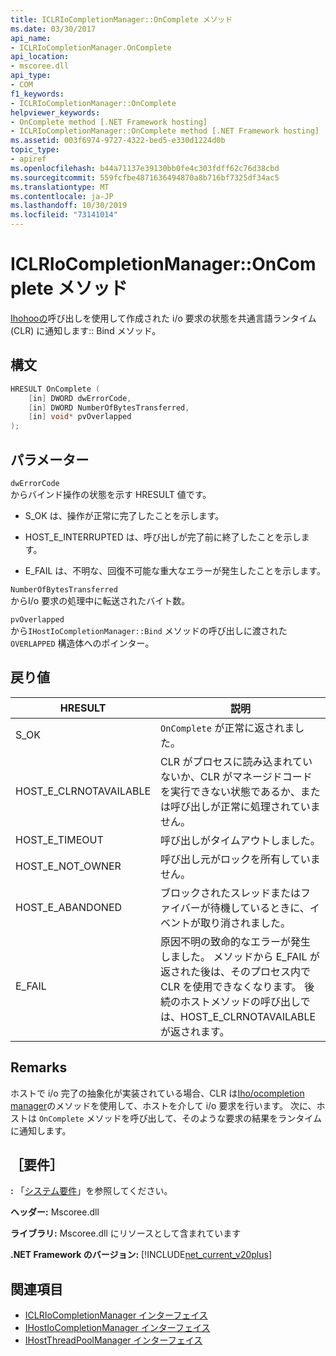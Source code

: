 ```yaml
---
title: ICLRIoCompletionManager::OnComplete メソッド
ms.date: 03/30/2017
api_name:
- ICLRIoCompletionManager.OnComplete
api_location:
- mscoree.dll
api_type:
- COM
f1_keywords:
- ICLRIoCompletionManager::OnComplete
helpviewer_keywords:
- OnComplete method [.NET Framework hosting]
- ICLRIoCompletionManager::OnComplete method [.NET Framework hosting]
ms.assetid: 003f6974-9727-4322-bed5-e330d1224d0b
topic_type:
- apiref
ms.openlocfilehash: b44a71137e39130bb0fe4c303fdff62c76d38cbd
ms.sourcegitcommit: 559fcfbe4871636494870a8b716bf7325df34ac5
ms.translationtype: MT
ms.contentlocale: ja-JP
ms.lasthandoff: 10/30/2019
ms.locfileid: "73141014"
---
```

# <a name="iclriocompletionmanageroncomplete-method"></a>ICLRIoCompletionManager::OnComplete メソッド
[Ihohooの](../../../../docs/framework/unmanaged-api/hosting/ihostiocompletionmanager-bind-method.md)呼び出しを使用して作成された i/o 要求の状態を共通言語ランタイム (CLR) に通知します:: Bind メソッド。  
  
## <a name="syntax"></a>構文  
  
```cpp  
HRESULT OnComplete (  
    [in] DWORD dwErrorCode,  
    [in] DWORD NumberOfBytesTransferred,  
    [in] void* pvOverlapped  
);  
```  
  
## <a name="parameters"></a>パラメーター  
 `dwErrorCode`  
 からバインド操作の状態を示す HRESULT 値です。  
  
- S_OK は、操作が正常に完了したことを示します。  
  
- HOST_E_INTERRUPTED は、呼び出しが完了前に終了したことを示します。  
  
- E_FAIL は、不明な、回復不可能な重大なエラーが発生したことを示します。  
  
 `NumberOfBytesTransferred`  
 からI/o 要求の処理中に転送されたバイト数。  
  
 `pvOverlapped`  
 から`IHostIoCompletionManager::Bind` メソッドの呼び出しに渡された `OVERLAPPED` 構造体へのポインター。  
  
## <a name="return-value"></a>戻り値  
  
|HRESULT|説明|  
|-------------|-----------------|  
|S_OK|`OnComplete` が正常に返されました。|  
|HOST_E_CLRNOTAVAILABLE|CLR がプロセスに読み込まれていないか、CLR がマネージドコードを実行できない状態であるか、または呼び出しが正常に処理されていません。|  
|HOST_E_TIMEOUT|呼び出しがタイムアウトしました。|  
|HOST_E_NOT_OWNER|呼び出し元がロックを所有していません。|  
|HOST_E_ABANDONED|ブロックされたスレッドまたはファイバーが待機しているときに、イベントが取り消されました。|  
|E_FAIL|原因不明の致命的なエラーが発生しました。 メソッドから E_FAIL が返された後は、そのプロセス内で CLR を使用できなくなります。 後続のホストメソッドの呼び出しでは、HOST_E_CLRNOTAVAILABLE が返されます。|  
  
## <a name="remarks"></a>Remarks  
 ホストで i/o 完了の抽象化が実装されている場合、CLR は[Iho/ocompletion manager](../../../../docs/framework/unmanaged-api/hosting/ihostiocompletionmanager-interface.md)のメソッドを使用して、ホストを介して i/o 要求を行います。 次に、ホストは `OnComplete` メソッドを呼び出して、そのような要求の結果をランタイムに通知します。  
  
## <a name="requirements"></a>［要件］  
 **:** 「[システム要件](../../../../docs/framework/get-started/system-requirements.md)」を参照してください。  
  
 **ヘッダー:** Mscoree.dll  
  
 **ライブラリ:** Mscoree.dll にリソースとして含まれています  
  
 **.NET Framework のバージョン:** [!INCLUDE[net_current_v20plus](../../../../includes/net-current-v20plus-md.md)]  
  
## <a name="see-also"></a>関連項目

- [ICLRIoCompletionManager インターフェイス](../../../../docs/framework/unmanaged-api/hosting/iclriocompletionmanager-interface.md)
- [IHostIoCompletionManager インターフェイス](../../../../docs/framework/unmanaged-api/hosting/ihostiocompletionmanager-interface.md)
- [IHostThreadPoolManager インターフェイス](../../../../docs/framework/unmanaged-api/hosting/ihostthreadpoolmanager-interface.md)
